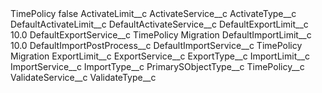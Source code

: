 <?xml version="1.0" encoding="UTF-8"?>
<CustomMetadata xmlns="http://soap.sforce.com/2006/04/metadata" xmlns:xsi="http://www.w3.org/2001/XMLSchema-instance" xmlns:xsd="http://www.w3.org/2001/XMLSchema">
    <label>TimePolicy</label>
    <protected>false</protected>
    <values>
        <field>ActivateLimit__c</field>
        <value xsi:nil="true"/>
    </values>
    <values>
        <field>ActivateService__c</field>
        <value xsi:nil="true"/>
    </values>
    <values>
        <field>ActivateType__c</field>
        <value xsi:nil="true"/>
    </values>
    <values>
        <field>DefaultActivateLimit__c</field>
        <value xsi:nil="true"/>
    </values>
    <values>
        <field>DefaultActivateService__c</field>
        <value xsi:nil="true"/>
    </values>
    <values>
        <field>DefaultExportLimit__c</field>
        <value xsi:type="xsd:double">10.0</value>
    </values>
    <values>
        <field>DefaultExportService__c</field>
        <value xsi:type="xsd:string">TimePolicy Migration</value>
    </values>
    <values>
        <field>DefaultImportLimit__c</field>
        <value xsi:type="xsd:double">10.0</value>
    </values>
    <values>
        <field>DefaultImportPostProcess__c</field>
        <value xsi:nil="true"/>
    </values>
    <values>
        <field>DefaultImportService__c</field>
        <value xsi:type="xsd:string">TimePolicy Migration</value>
    </values>
    <values>
        <field>ExportLimit__c</field>
        <value xsi:nil="true"/>
    </values>
    <values>
        <field>ExportService__c</field>
        <value xsi:nil="true"/>
    </values>
    <values>
        <field>ExportType__c</field>
        <value xsi:nil="true"/>
    </values>
    <values>
        <field>ImportLimit__c</field>
        <value xsi:nil="true"/>
    </values>
    <values>
        <field>ImportService__c</field>
        <value xsi:nil="true"/>
    </values>
    <values>
        <field>ImportType__c</field>
        <value xsi:nil="true"/>
    </values>
    <values>
        <field>PrimarySObjectType__c</field>
        <value xsi:type="xsd:string">TimePolicy__c</value>
    </values>
    <values>
        <field>ValidateService__c</field>
        <value xsi:nil="true"/>
    </values>
    <values>
        <field>ValidateType__c</field>
        <value xsi:nil="true"/>
    </values>
</CustomMetadata>

